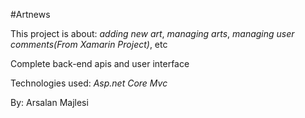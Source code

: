 #Artnews

This project is about: *adding new art*, *managing arts*, *managing user comments(From Xamarin Project)*, etc

Complete back-end apis and user interface

Technologies used: *Asp.net Core Mvc*

By: Arsalan Majlesi